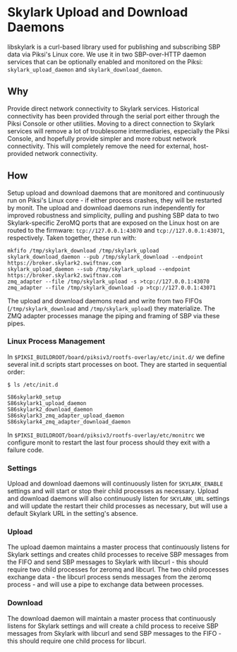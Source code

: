# Skylark Upload and Download Daemons

libskylark is a curl-based library used for publishing and subscribing SBP data
via Piksi's Linux core. We use it in two SBP-over-HTTP daemon services that can
be optionally enabled and monitored on the Piksi: `skylark_upload_daemon` and
`skylark_download_daemon`.

## Why

Provide direct network connectivity to Skylark services. Historical connectivity
has been provided through the serial port either through the Piksi Console or
other utilities. Moving to a direct connection to Skylark services will remove a
lot of troublesome intermediaries, especially the Piksi Console, and hopefully
provide simpler and more robust network connectivity. This will completely
remove the need for external, host-provided network connectivity.

## How

Setup upload and download daemons that are monitored and continuously run on
Piksi's Linux core - if either process crashes, they will be restarted by
monit. The upload and download daemons run independently for improved robustness
and simplicity, pulling and pushing SBP data to two Skylark-specific ZeroMQ
ports that are exposed on the Linux host on are routed to the firmware:
`tcp://127.0.0.1:43070` and `tcp://127.0.0.1:43071`, respectively. Taken
together, these run with:

```
mkfifo /tmp/skylark_download /tmp/skylark_upload
skylark_download_daemon --pub /tmp/skylark_download --endpoint https://broker.skylark2.swiftnav.com
skylark_upload_daemon --sub /tmp/skylark_upload --endpoint https://broker.skylark2.swiftnav.com
zmq_adapter --file /tmp/skylark_upload -s >tcp://127.0.0.1:43070
zmq_adapter --file /tmp/skylark_download -p >tcp://127.0.0.1:43071
```

The upload and download daemons read and write from two FIFOs
(`/tmp/skylark_download` and `/tmp/skylark_upload`) they materialize. The ZMQ
adapter processes manage the piping and framing of SBP via these pipes.

### Linux Process Management

In `$PIKSI_BUILDROOT/board/piksiv3/rootfs-overlay/etc/init.d/` we define several
init.d scripts start processes on boot. They are started in sequential order:

```
$ ls /etc/init.d

S86skylark0_setup
S86skylark1_upload_daemon
S86skylark2_download_daemon
S86skylark3_zmq_adapter_upload_daemon
S86skylark4_zmq_adapter_download_daemon
```

In `$PIKSI_BUILDROOT/board/piksiv3/rootfs-overlay/etc/monitrc` we configure
monit to restart the last four process should they exit with a failure code.

### Settings

Upload and download daemons will continuously listen for `SKYLARK_ENABLE`
settings and will start or stop their child processes as necessary. Upload and
download daemons will also continuously listen for `SKYLARK_URL` settings and
will update the restart their child processes as necessary, but will use a
default Skylark URL in the setting's absence.

### Upload

The upload daemon maintains a master process that continuously listens for
Skylark settings and creates child processes to receive SBP messages from the
FIFO and send SBP messages to Skylark with libcurl - this should require two
child processes for zeromq and libcurl. The two child processes exchange data -
the libcurl process sends messages from the zeromq process - and will use a pipe
to exchange data between processes.

### Download

The download daemon will maintain a master process that continuously listens for
Skylark settings and will create a child process to receive SBP messages from
Skylark with libcurl and send SBP messages to the FIFO - this should require one
child process for libcurl.
